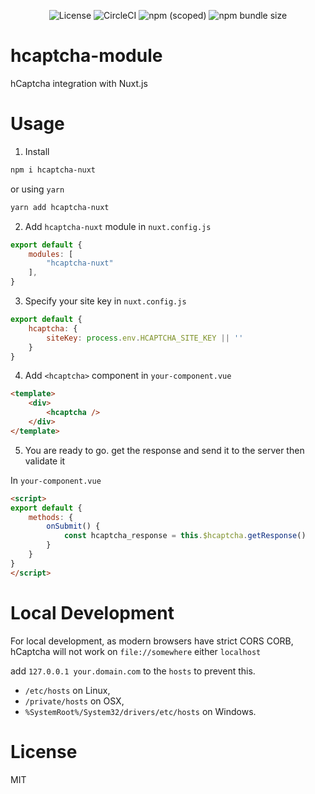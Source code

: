 <p align="center">
    <img alt="License" src="https://img.shields.io/github/license/kkent030315/hcaptcha-module?style=for-the-badge" />
    <img alt="CircleCI" src="https://img.shields.io/circleci/build/github/kkent030315/hcaptcha-module?style=for-the-badge">
    <img alt="npm (scoped)" src="https://img.shields.io/npm/v/hcaptcha?style=for-the-badge">
    <img alt="npm bundle size" src="https://img.shields.io/bundlephobia/min/hcaptcha-nuxt?style=for-the-badge">
</p>

# hcaptcha-module
hCaptcha integration with Nuxt.js

# Usage

1. Install

```bash
npm i hcaptcha-nuxt
```

or using `yarn`

```bash
yarn add hcaptcha-nuxt
```

2. Add `hcaptcha-nuxt` module in `nuxt.config.js`

```js
export default {
    modules: [
        "hcaptcha-nuxt"
    ],
}
```

3. Specify your site key in `nuxt.config.js`

```js
export default {
    hcaptcha: {
        siteKey: process.env.HCAPTCHA_SITE_KEY || ''
    }
}
```

4. Add `<hcaptcha>` component in `your-component.vue`

```html
<template>
    <div>
        <hcaptcha />
    </div>
</template>
```

5. You are ready to go. get the response and send it to the server then validate it

In `your-component.vue`

```html
<script>
export default {
    methods: {
        onSubmit() {
            const hcaptcha_response = this.$hcaptcha.getResponse()
        }
    }
}
</script>
```

# Local Development

For local development, as modern browsers have strict CORS CORB,  
hCaptcha will not work on `file://somewhere` either `localhost`

add `127.0.0.1 your.domain.com` to the `hosts` to prevent this.

- `/etc/hosts` on Linux,
- `/private/hosts` on OSX,
- `%SystemRoot%/System32/drivers/etc/hosts` on Windows.

# License

MIT